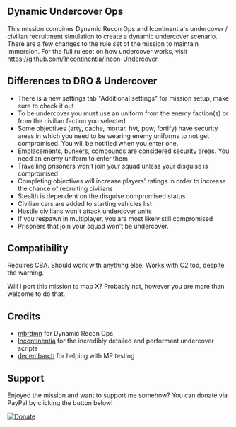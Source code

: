 ## Dynamic Undercover Ops
This mission combines Dynamic Recon Ops and Icontinentia's undercover / civilian recruitment simulation to create a dynamic undercover scenario. There are a few changes to the rule set of the mission to maintain immersion. For the full ruleset on how undercover works, visit https://github.com/1ncontinentia/Incon-Undercover.


## Differences to DRO & Undercover
- There is a new settings tab "Additional settings" for mission setup, make sure to check it out
- To be undercover you must use an uniform from the enemy faction(s) or from the civilian faction you selected.
- Some objectives (arty, cache, mortar, hvt, pow, fortify) have security areas in which you need to be wearing enemy uniforms to not get compromised. You will be notified when you enter one.
- Emplacements, bunkers, compounds are considered security areas. You need an enemy uniform to enter them
- Travelling prisoners won't join your squad unless your disguise is compromised
- Completing objectives will increase players' ratings in order to increase the chance of recruiting civilians
- Stealth is dependent on the disguise compromised status
- Civilian cars are added to starting vehicles list
- Hostile civilians won't attack undercover units
- If you respawn in multiplayer, you are most likely still compromised
- Prisoners that join your squad won't be undercover.

## Compatibility
Requires CBA. Should work with anything else. Works with C2 too, despite the warning.

Will I port this mission to map X? Probably not, however you are more than welcome to do that.

## Credits 
- [mbrdmn](https://steamcommunity.com/profiles/76561197967479574) for Dynamic Recon Ops
- [Incontinentia](https://steamcommunity.com/id/1ncontinentia) for the incredibly detailed and performant undercover scripts
- [decembarch](https://steamcommunity.com/profiles/76561198810715077) for helping with MP testing

## Support
Enjoyed the mission and want to support me somehow? You can donate via PayPal by clicking the button below! 

[![Donate](https://img.shields.io/badge/Donate-PayPal-green.svg)](https://www.paypal.com/donate/?hosted_button_id=D9L6CYJUZQ32A)
